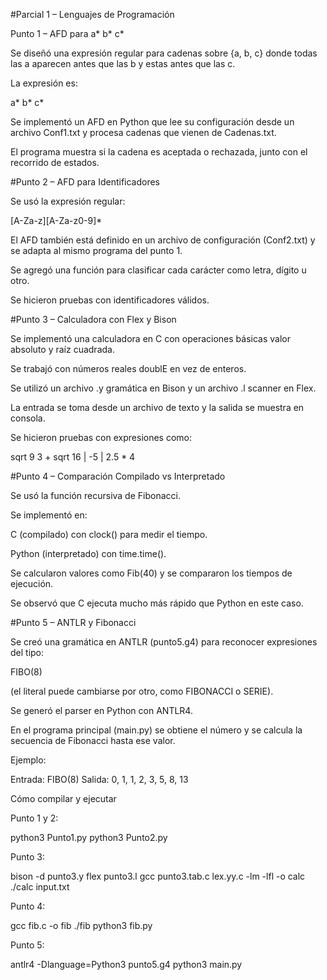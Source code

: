 #Parcial 1 – Lenguajes de Programación

Punto 1 – AFD para a* b* c*

Se diseñó una expresión regular para cadenas sobre {a, b, c} donde todas las a aparecen antes que las b y estas antes que las c.

La expresión es:

a* b* c*


Se implementó un AFD en Python que lee su configuración desde un archivo Conf1.txt y procesa cadenas que vienen de Cadenas.txt.

El programa muestra si la cadena es aceptada o rechazada, junto con el recorrido de estados.

#Punto 2 – AFD para Identificadores

Se usó la expresión regular:

[A-Za-z][A-Za-z0-9]*


El AFD también está definido en un archivo de configuración (Conf2.txt) y se adapta al mismo programa del punto 1.

Se agregó una función para clasificar cada carácter como letra, dígito u otro.

Se hicieron pruebas con identificadores válidos.

#Punto 3 – Calculadora con Flex y Bison

Se implementó una calculadora en C con operaciones básicas  valor absoluto y raíz cuadrada.

Se trabajó con números reales doublE en vez de enteros.

Se utilizó un archivo .y gramática en Bison y un archivo .l scanner en Flex.

La entrada se toma desde un archivo de texto y la salida se muestra en consola.

Se hicieron pruebas con expresiones como:

sqrt 9
3 + sqrt 16
| -5 |
2.5 * 4

#Punto 4 – Comparación Compilado vs Interpretado

Se usó la función recursiva de Fibonacci.

Se implementó en:

C (compilado) con clock() para medir el tiempo.

Python (interpretado) con time.time().

Se calcularon valores como Fib(40) y se compararon los tiempos de ejecución.

Se observó que C ejecuta mucho más rápido que Python en este caso.

#Punto 5 – ANTLR y Fibonacci

Se creó una gramática en ANTLR (punto5.g4) para reconocer expresiones del tipo:

FIBO(8)


(el literal puede cambiarse por otro, como FIBONACCI o SERIE).

Se generó el parser en Python con ANTLR4.

En el programa principal (main.py) se obtiene el número y se calcula la secuencia de Fibonacci hasta ese valor.

Ejemplo:

Entrada:  FIBO(8)
Salida:   0, 1, 1, 2, 3, 5, 8, 13

Cómo compilar y ejecutar

Punto 1 y 2:

python3 Punto1.py
python3 Punto2.py


Punto 3:

bison -d punto3.y
flex punto3.l
gcc punto3.tab.c lex.yy.c -lm -lfl -o calc
./calc input.txt


Punto 4:

gcc fib.c -o fib
./fib
python3 fib.py


Punto 5:

antlr4 -Dlanguage=Python3 punto5.g4
python3 main.py


